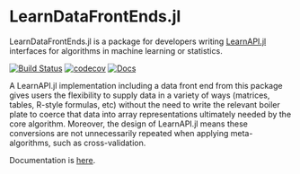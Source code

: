 # LearnDataFrontEnds.jl

LearnDataFrontEnds.jl is a package for developers writing
[LearnAPI.jl](https://juliaai.github.io/LearnAPI.jl/dev/) interfaces for algorithms in
machine learning or statistics.

[![Build Status](https://github.com/JuliaAI/LearnDataFrontEnds.jl/workflows/CI/badge.svg)](https://github.com/JuliaAI/LearnDataFrontEnds.jl/actions)
[![codecov](https://codecov.io/gh/JuliaAI/LearnDataFrontEnds.jl/graph/badge.svg?token=9IWT9KYINZ)](https://codecov.io/gh/JuliaAI/LearnDataFrontEnds.jl?branch=dev)
[![Docs](https://img.shields.io/badge/docs-dev-blue.svg)](https://juliaai.github.io/LearnDataFrontEnds.jl/dev/)

A LearnAPI.jl implementation including a data front end from this package gives users the
flexibility to supply data in a variety of ways (matrices, tables, R-style formulas, etc)
without the need to write the relevant boiler plate to coerce that data into array
representations ultimately needed by the core algorithm. Moreover, the design of
LearnAPI.jl means these conversions are not unnecessarily repeated when applying
meta-algorithms, such as cross-validation.

Documentation is [here](https://juliaai.github.io/LearnDataFrontEnds.jl/dev/).
